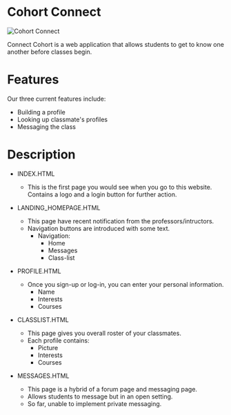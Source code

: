 # Cohort Connect

![Cohort Connect](https://i.imgur.com/TdfRDKd.png)


 Connect Cohort is a web application that allows students to get to know one another before classes begin.

# Features

Our three current features include:
- Building a profile
- Looking up classmate's profiles
- Messaging the class

# Description
- INDEX.HTML
    - This is the first page you would see when you go to this website.
    Contains a logo and a login button for further action.
- LANDING_HOMEPAGE.HTML
    - This page have recent notification from the professors/intructors.
    - Navigation buttons are introduced with some text.
        - Navigation:
            - Home
            - Messages
            - Class-list
    
- PROFILE.HTML
    - Once you sign-up or log-in, you can enter your personal information.
        - Name
        - Interests
        - Courses
    
- CLASSLIST.HTML
    - This page gives you overall roster of your classmates.
    - Each profile contains:
        - Picture
        - Interests
        - Courses      
   
- MESSAGES.HTML
    - This page is a hybrid of a forum page and messaging page. 
    - Allows students to message but in an open setting.
    - So far, unable to implement private messaging.
    
    
